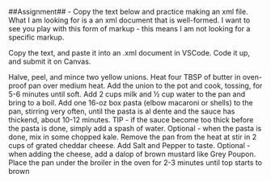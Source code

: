 ##Assignment## - Copy the text below and practice making an xml file.  What I am looking for is a an xml document that is well-formed. I want to see you play with this form of markup - this means I am not looking for a specific markup.

Copy the text, and paste it into an .xml document in VSCode. Code it up, and submit it on Canvas.


Halve, peel, and mince two yellow unions. Heat four TBSP of butter in oven-proof pan over medium heat. Add the union to the pot and cook, tossing, for 5-6 minutes until soft. Add 2 cups milk and ½ cup water to the pan and bring to a boil. Add one 16-oz box pasta (elbow macaroni or shells) to the pan, stirring very often, until the pasta is al dente and the sauce has thickend, about 10-12 minutes. TIP - if the sauce become too thick before the pasta is done, simply add a spash of water. Optional - when the pasta is done, mix in some chopped kale. Remove the pan from the heat at stir in 2 cups of grated cheddar cheese. Add Salt and Pepper to taste. Optional - when adding the cheese, add a dalop of brown mustard like Grey Poupon. Place the pan under the broiler in the oven for 2-3 minutes until top starts to brown